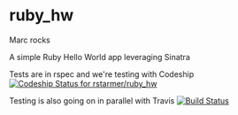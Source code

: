 ruby_hw
=======

Marc rocks

A simple Ruby Hello World app leveraging Sinatra

Tests are in rspec and we're testing with Codeship [ ![Codeship Status for rstarmer/ruby_hw](https://www.codeship.io/projects/04576450-e46b-0131-75d8-7619dcde5935/status)](https://www.codeship.io/projects/25602)

Testing is also going on in parallel with Travis [![Build Status](https://travis-ci.org/rstarmer/ruby_hw.svg?branch=master)](https://travis-ci.org/rstarmer/ruby_hw)

